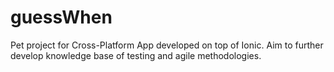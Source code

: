 # guessWhen
Pet project for Cross-Platform App developed on top of Ionic. Aim to further develop knowledge base of testing and agile methodologies.
